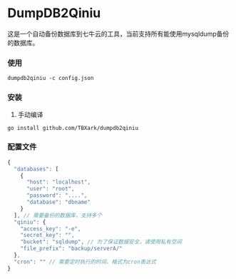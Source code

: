 # DumpDB2Qiniu

这是一个自动备份数据库到七牛云的工具，当前支持所有能使用mysqldump备份的数据库。

### 使用
```shell
dumpdb2qiniu -c config.json
```

### 安装
1. 手动编译
```shell
go install github.com/TBXark/dumpdb2qiniu
```

### 配置文件

```js
{
  "databases": [
    {
      "host": "localhost",
      "user": "root",
      "password": "....",
      "database": "dbname"
    }
  ], // 需要备份的数据库，支持多个
  "qiniu": {
    "access_key": "-e",
    "secret_key": "",
    "bucket": "sqldump", // 为了保证数据安全，请使用私有空间
    "file_prefix": "backup/serverA/"
  },
  "cron": "" // 需要定时执行的时间，格式为cron表达式
}
```
